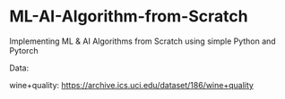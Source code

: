 # ML-AI-Algorithm-from-Scratch
Implementing ML &amp; AI Algorithms from Scratch using simple Python and Pytorch

Data:

wine+quality: https://archive.ics.uci.edu/dataset/186/wine+quality